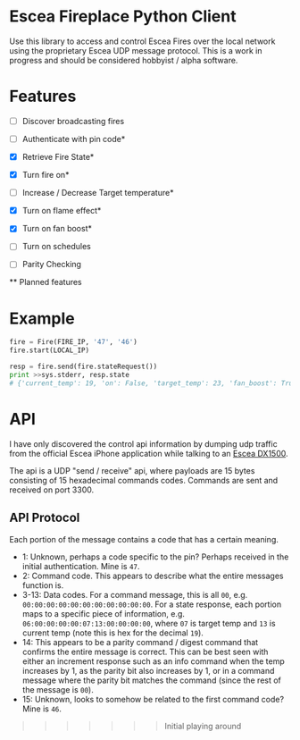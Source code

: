 # Escea Fireplace Python Client

Use this library to access and control Escea Fires over the local network using the proprietary Escea UDP message protocol. This is a work in progress and should be considered hobbyist / alpha software.

# Features

- [ ] Discover broadcasting fires
- [ ] Authenticate with pin code*
- [x] Retrieve Fire State*
- [x] Turn fire on*
- [ ] Increase / Decrease Target temperature*
- [x] Turn on flame effect*
- [x] Turn on fan boost*
- [ ] Turn on schedules
- [ ] Parity Checking


** Planned features

# Example

```py
fire = Fire(FIRE_IP, '47', '46')
fire.start(LOCAL_IP)

resp = fire.send(fire.stateRequest())
print >>sys.stderr, resp.state
# {'current_temp': 19, 'on': False, 'target_temp': 23, 'fan_boost': True, 'flame_effect': True}
  ```

# API

I have only discovered the control api information by dumping udp traffic from the official Escea iPhone application while talking to an [Escea DX1500](http://www.escea.com/nz/fireplaces/indoor-fireplaces/dx-series/dx1500/).

The api is a UDP "send / receive" api, where payloads are 15 bytes consisting of 15 hexadecimal commands codes. Commands are sent and received on port 3300.

## API Protocol

Each portion of the message contains a code that has a certain meaning.

* 1: Unknown, perhaps a code specific to the pin? Perhaps received in the initial authentication. Mine is `47`.
* 2: Command code. This appears to describe what the entire messages function is.
* 3-13: Data codes. For a command message, this is all `00`, e.g. `00:00:00:00:00:00:00:00:00:00:00`. For a state response, each portion maps to a specific piece of information, e.g. `06:00:00:00:00:07:13:00:00:00:00`, where `07` is target temp and `13` is current temp (note this is hex for the decimal `19`).
* 14: This appears to be a parity command / digest command that confirms the entire message is correct. This can be best seen with either an increment response such as an info command when the temp increases by 1, as the parity bit also increases by 1, or in a command message where the parity bit matches the command (since the rest of the message is `00`).
* 15: Unknown, looks to somehow be related to the first command code? Mine is `46`.
>>>>>>> Initial playing around
